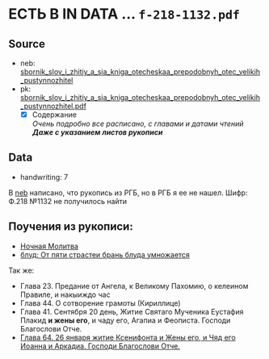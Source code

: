 # ЕСТЬ В IN DATA ... `f-218-1132.pdf`

## Source

* neb: [sbornik_slov_i_zhitiy_a_sia_kniga_otecheskaa_prepodobnyh_otec_velikih_pustynnozhitel][neb]
* pk: [sbornik_slov_i_zhitiy_a_sia_kniga_otecheskaa_prepodobnyh_otec_velikih_pustynnozhitel.pdf][pk]
    - [x] Содержание  
      *Очень подробно все расписано, с главами и датами чтений*  
      ***Даже с указанием листов рукописи***

## Data

* handwriting: 7

В [neb][neb] написано, что рукопись из РГБ, но в РГБ я ее не нашел. Шифр: Ф.218 №1132 не получилось найти

## Поучения из рукописи:

- [Ночная Молитва](../../../molitva/Ночная%20Молитва.md)
- [блуд: От пяти страстеи брань блуда умножается](../../../блуд.md)

Так же:

- Глава 23. Предание от Ангела, к Великому Пахомию, о келеином Правиле, и накыиждо час
- Глава 44. О сотворение грамоты (Кириллице)
- Глава 41. Сентября 20 день, Житие Святаго Мученика Еустафия Плакид **и жены его**, и чаду его, Агапиа и Феописта.
  Господи Благослови Отче.
- [Глава 64. 26 января житие Ксенифонта и Жены его, и Чяд его Иоанна и Аркадиа. Господи Благослови Отче.](../../../lives_saints/26-01.md)

[neb]: https://kp.rusneb.ru/item/material/sbornik-slov-i-zhitiy-a-sia-kniga-otecheskaa-prepodobnyh-otec-velikih-pustynnozhitel

[pk]: ../../../../../../pravoslavie/lives_saints/sbornik_slov_i_zhitiy_a_sia_kniga_otecheskaa_prepodobnyh_otec_velikih_pustynnozhitel.pdf